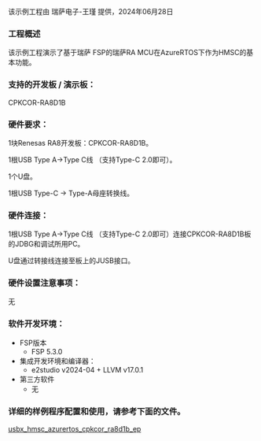 该示例工程由 瑞萨电子-王瑾 提供，2024年06月28日

### 工程概述

该示例工程演示了基于瑞萨 FSP的瑞萨RA MCU在AzureRTOS下作为HMSC的基本功能。

### 支持的开发板 / 演示板：

CPKCOR-RA8D1B
   
### 硬件要求：

1块Renesas RA8开发板：CPKCOR-RA8D1B。

1根USB Type A->Type C线 （支持Type-C 2.0即可）。

1个U盘。

1根USB Type-C -> Type-A母座转换线。

### 硬件连接：

1根USB Type A->Type C线 （支持Type-C 2.0即可）连接CPKCOR-RA8D1B板的JDBG和调试所用PC。

U盘通过转接线连接至板上的JUSB接口。

### 硬件设置注意事项：

无

### 软件开发环境：
   
* FSP版本
  * FSP 5.3.0
* 集成开发环境和编译器：
  * e2studio v2024-04 + LLVM v17.0.1
* 第三方软件
  * 无 
	   

### 详细的样例程序配置和使用，请参考下面的文件。

[usbx_hmsc_azurertos_cpkcor_ra8d1b_ep](usbx_hmsc_azurertos_cpkcor_ra8d1b_ep.md)
